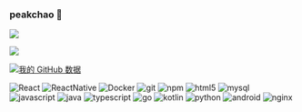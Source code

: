 ### peakchao 👋

<!--
**zhangzhichaolove/zhangzhichaolove** is a ✨ _special_ ✨ repository because its `README.md` (this file) appears on your GitHub profile.

Here are some ideas to get you started:

- 🔭 I’m currently working on ...
- 🌱 I’m currently learning ...
- 👯 I’m looking to collaborate on ...
- 🤔 I’m looking for help with ...
- 💬 Ask me about ...
- 📫 How to reach me: ...
- 😄 Pronouns: ...
- ⚡ Fun fact: ...
-->
<!--
<img align="center" src="https://github-readme-stats.vercel.app/api/top-langs/?username=zhangzhichaolove&langs_count=18" />
-->
<p>
  <a href="https://github.com/zhangzhichaolove">
    <img align="center" src="https://github-readme-stats.anuraghazra1.vercel.app/api/top-langs/?username=zhangzhichaolove&langs_count=10&layout=compact&theme=material-palenight" />
  </a>
</p>
<p>
  <a href="https://github.com/zhangzhichaolove/91porn-android">
    <img align="center" src="https://github-readme-stats.anuraghazra1.vercel.app/api/pin/?username=zhangzhichaolove&repo=91porn-android&theme=material-palenight" />
  </a>
</p>

[![我的 GitHub 数据](https://github-readme-stats.vercel.app/api?username=zhangzhichaolove&show_icons=true&theme=gotham)]()

<p>
  <img alt="React" src="https://img.shields.io/badge/-React-45b8d8?style=flat-square&logo=react&logoColor=white" />
  <img alt="ReactNative" src="https://img.shields.io/badge/-ReactNative-45b8d8?style=flat-square&logo=reactnative&logoColor=white" />
  <img alt="Docker" src="https://img.shields.io/badge/-Docker-46a2f1?style=flat-square&logo=docker&logoColor=white" />
  <img alt="git" src="https://img.shields.io/badge/-Git-F05032?style=flat-square&logo=git&logoColor=white" />
  <img alt="npm" src="https://img.shields.io/badge/-NPM-CB3837?style=flat-square&logo=npm&logoColor=white" />
  <img alt="html5" src="https://img.shields.io/badge/-HTML5-E34F26?style=flat-square&logo=html5&logoColor=white" />
  <img alt="mysql" src="https://img.shields.io/badge/-MySQL-F05032?style=flat-square&logo=mysql&logoColor=white" />
  <img alt="javascript" src="https://img.shields.io/badge/-JavaScript-F05032?style=flat-square&logo=javascript&logoColor=white" />
  <img alt="java" src="https://img.shields.io/badge/-Java-E34A86?style=flat-square&logo=java&logoColor=white" />
  <img alt="typescript" src="https://img.shields.io/badge/-TypeScript-007ACC?style=flat-square&logo=typescript&logoColor=white" />
  <img alt="go" src="https://img.shields.io/badge/-Golang-007ACC?style=flat-square&logo=go&logoColor=white" />
  <img alt="kotlin" src="https://img.shields.io/badge/-Kotlin-007ACC?style=flat-square&logo=kotlin&logoColor=white" />
  <img alt="python" src="https://img.shields.io/badge/-Python-E34A86?style=flat-square&logo=python&logoColor=white" />
  <img alt="android" src="https://img.shields.io/badge/-Android-F05032?style=flat-square&logo=android&logoColor=white" />
  <img alt="nginx" src="https://img.shields.io/badge/-Nginx-E34A86?style=flat-square&logo=nginx&logoColor=white" />
</p>
